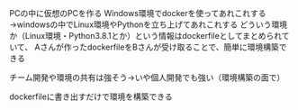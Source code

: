 PCの中に仮想のPCを作る
Windows環境でdockerを使ってあれこれする→windowsの中でLinux環境やPythonを立ち上げてあれこれする
どういう環境か（Linux環境・Python3.8.1とか）という情報はdockerfileとしてまとめられていて、
Aさんが作ったdockerfileをBさんが受け取ることで、簡単に環境構築できる

チーム開発や環境の共有は強そう→いや個人開発でも強い（環境構築の面で）

dockerfileに書き出すだけで環境を構築できる
